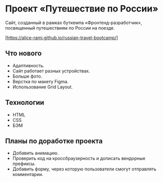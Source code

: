 # Проект «Путешествие по России»

Сайт, созданный в рамках буткемпа «Фронтенд-разработчик», посвященный путешествиям по России на поезде.

[https://alice-rami.github.io/russian-travel-bootcamp/]


## Что нового

* Адаптивность.
* Сайт работает разных устройствах.
* Больше фото.
* Верстка по макету Figma.
* Использование Grid Layout.

## Технологии

* HTML
* CSS
* БЭМ

## Планы по доработке проекта

* Добавить анимацию.
* Проверить код на кроссбраузерность и дописать вендорные префиксы.
* Добавить форму, через которую пользователи смогут отправлять комментарии.

